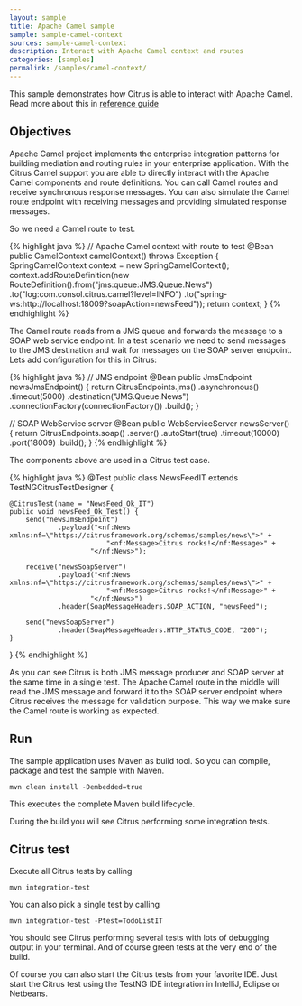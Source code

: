 ```yaml
---
layout: sample
title: Apache Camel sample
sample: sample-camel-context
sources: sample-camel-context
description: Interact with Apache Camel context and routes
categories: [samples]
permalink: /samples/camel-context/
---
```


This sample demonstrates how Citrus is able to interact with Apache Camel. Read more about this in [reference guide](http://www.citrusframework.org/reference/html/#camel)

Objectives
---------

Apache Camel project implements the enterprise integration patterns for building mediation and routing rules in your enterprise application. With the Citrus 
Camel support you are able to directly interact with the Apache Camel components and route definitions. You can call Camel routes and receive synchronous response messages. 
You can also simulate the Camel route endpoint with receiving messages and providing simulated response messages.

So we need a Camel route to test.

{% highlight java %}
// Apache Camel context with route to test
@Bean
public CamelContext camelContext() throws Exception {
    SpringCamelContext context = new SpringCamelContext();
    context.addRouteDefinition(new RouteDefinition().from("jms:queue:JMS.Queue.News")
                                                .to("log:com.consol.citrus.camel?level=INFO")
                                                .to("spring-ws:http://localhost:18009?soapAction=newsFeed"));
    return context;
}
{% endhighlight %}

The Camel route reads from a JMS queue and forwards the message to a SOAP web service endpoint. In a test scenario we need to send messages to the JMS destination and wait for messages on
the SOAP server endpoint. Lets add configuration for this in Citrus:

{% highlight java %}
// JMS endpoint
@Bean
public JmsEndpoint newsJmsEndpoint() {
    return CitrusEndpoints.jms()
            .asynchronous()
            .timeout(5000)
            .destination("JMS.Queue.News")
            .connectionFactory(connectionFactory())
            .build();
}

// SOAP WebService server
@Bean
public WebServiceServer newsServer() {
    return CitrusEndpoints.soap()
            .server()
            .autoStart(true)
            .timeout(10000)
            .port(18009)
            .build();
}
{% endhighlight %}
       
The components above are used in a Citrus test case.
       
{% highlight java %}
@Test
public class NewsFeedIT extends TestNGCitrusTestDesigner {

    @CitrusTest(name = "NewsFeed_Ok_IT")
    public void newsFeed_Ok_Test() {
        send("newsJmsEndpoint")
                .payload("<nf:News xmlns:nf=\"https://citrusframework.org/schemas/samples/news\">" +
                            "<nf:Message>Citrus rocks!</nf:Message>" +
                        "</nf:News>");

        receive("newsSoapServer")
                .payload("<nf:News xmlns:nf=\"https://citrusframework.org/schemas/samples/news\">" +
                            "<nf:Message>Citrus rocks!</nf:Message>" +
                        "</nf:News>")
                .header(SoapMessageHeaders.SOAP_ACTION, "newsFeed");

        send("newsSoapServer")
                .header(SoapMessageHeaders.HTTP_STATUS_CODE, "200");
    }
}
{% endhighlight %}
       
As you can see Citrus is both JMS message producer and SOAP server at the same time in a single test. The Apache Camel route in the middle will read the JMS message and forward it to the SOAP
server endpoint where Citrus receives the message for validation purpose. This way we make sure the Camel route is working as expected.    
                
Run
---------

The sample application uses Maven as build tool. So you can compile, package and test the
sample with Maven.
 
    mvn clean install -Dembedded=true
    
This executes the complete Maven build lifecycle.

During the build you will see Citrus performing some integration tests.

Citrus test
---------

Execute all Citrus tests by calling

    mvn integration-test

You can also pick a single test by calling

    mvn integration-test -Ptest=TodoListIT

You should see Citrus performing several tests with lots of debugging output in your terminal. 
And of course green tests at the very end of the build.

Of course you can also start the Citrus tests from your favorite IDE.
Just start the Citrus test using the TestNG IDE integration in IntelliJ, Eclipse or Netbeans.